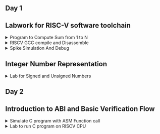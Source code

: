 ## Day 1


## Labwork for RISC-V software toolchain 

</details>	
	
<details>
 <summary> Program to Compute Sum from 1 to N </summary>
We have to write a C program using the commands below:

```bash
gedit sum1ton.c
```
![Screenshot from 2023-08-21 01-18-10](https://github.com/malobimukherjee/RISCV/assets/141206513/774dd6c6-ad37-4a75-a9c1-943b5aba7a5b)

And compile it by:

```bash
gcc sum1ton.c
./a.out
```
![Screenshot from 2023-08-21 01-21-50](https://github.com/malobimukherjee/RISCV/assets/141206513/9f22e0d6-a3cf-4cde-a06b-289bbb7d83c3)

</details>


 <details>
 <summary> RISCV GCC compile and Disassemble </summary>
 
 I used the following commands to run the code using riscv gcc compiler:
 
 ```bash
 cat sum1ton.c
riscv64-unknown-elf-gcc -O1 -mabi=lp64 -march=rv64i -o sum1ton.o sum1ton.c
```
![Screenshot from 2023-08-21 01-28-52](https://github.com/malobimukherjee/RISCV/assets/141206513/72ece38d-dde4-4967-806f-7596e3dc1c87)

It will generate a file like sum1ton.o

![Screenshot from 2023-08-21 01-32-31](https://github.com/malobimukherjee/RISCV/assets/141206513/2b58c15d-bc82-4f94-88f7-35f41f87736b)

To view the assembly code, I used the command:

```bash
riscv64-unknown-elf-objdump -d sum1ton.o
```

![Screenshot from 2023-08-21 01-38-02](https://github.com/malobimukherjee/RISCV/assets/141206513/81185092-8777-4fcd-be65-4fe0b54e2a45)

![Screenshot from 2023-08-21 01-41-08](https://github.com/malobimukherjee/RISCV/assets/141206513/1d49dfb0-2df4-44b8-8463-83f1ec17451e)

To view the main section, I typed:

```bash
/main
```
![Screenshot from 2023-08-21 01-43-39](https://github.com/malobimukherjee/RISCV/assets/141206513/2b9002a3-0378-47e4-b50e-1ed4bfa1608e)

Tried running the same command using -Ofast:

```bash
riscv64-unknown-elf-gcc -Ofast -mabi=lp64 -march=rv64i -o sum1ton.o sum1ton.c
riscv64-unknown-elf-objdump -d sum1ton.o | less
```
![Screenshot from 2023-08-21 01-54-15](https://github.com/malobimukherjee/RISCV/assets/141206513/0565cdbd-6d12-432e-8d5f-e4e46891835f)

</details>


 <details>
 <summary> Spike Simulation And Debug </summary>

I used the command below to execute with the help of riscv compiler:

```bash
spike pk sum1ton.o
```
![Screenshot from 2023-08-21 02-02-01](https://github.com/malobimukherjee/RISCV/assets/141206513/113a3db6-d880-4d3d-bef3-4fc1287ab10b)

```bash
spike -d pk sum1ton.o
```
![Screenshot from 2023-08-21 02-18-11](https://github.com/malobimukherjee/RISCV/assets/141206513/98e60b94-2e0a-482c-81b0-a0b6fbab2554)

![Screenshot from 2023-08-21 02-21-33](https://github.com/malobimukherjee/RISCV/assets/141206513/aa91dabf-4a50-4cf7-ba7c-05a1031bd1c0)

</details>

## Integer Number Representation

<details>

<summary>Lab for Signed and Unsigned Numbers</summary>

I wrote a code for unsigned number:


![Screenshot from 2023-08-21 03-06-35](https://github.com/malobimukherjee/RISCV/assets/141206513/e4eaf0c4-ad70-4697-b82c-19729635f773)

And then executed the code using the command below:

```bash
riscv64-unknown-elf-gcc -Ofast -mabi=lp64 -march=rv64i -o signedunsigned.o signedunsigned.c
spike pk signedunsigned.o
```

![Screenshot from 2023-08-21 03-08-45](https://github.com/malobimukherjee/RISCV/assets/141206513/4cf65509-c6c7-4cdc-ad25-efa7730c24db)

To check whether it shows signed number:

![Screenshot from 2023-08-21 03-17-53](https://github.com/malobimukherjee/RISCV/assets/141206513/e1aa7f0e-bda6-41f9-b029-003569b0cac0)

![Screenshot from 2023-08-21 03-19-36](https://github.com/malobimukherjee/RISCV/assets/141206513/21357e0d-4c45-4c8c-9aa1-2e7e39484313)

Modified the code for signed number:

![Screenshot from 2023-08-21 03-23-00](https://github.com/malobimukherjee/RISCV/assets/141206513/9862c085-4283-4fa3-b07b-d2081b2bcd75)


![Screenshot from 2023-08-21 03-23-34](https://github.com/malobimukherjee/RISCV/assets/141206513/d69da97e-877b-4303-b70f-afb4b4d29164)


</details>

## Day 2


## Introduction to ABI and Basic Verification Flow

<details>	

<summary> Simulate C program with ASM Function call </summary>

We have to write a C program using main function and use extern to call the ASM function:

```bash
gedit 1to9_custom.c
```

![Screenshot from 2023-08-22 23-11-04](https://github.com/malobimukherjee/RISCV/assets/141206513/4b90492b-7c2e-4446-bb6b-c6f5b36c7547)

Assembly language code:

```bash
gedit Load.S
```

![Screenshot from 2023-08-22 23-10-34](https://github.com/malobimukherjee/RISCV/assets/141206513/6282de5d-d28f-441e-a66e-43b1edc99993)


I used the riscv64 compiler and the spike simulator to see the ASM code:


```bash
riscv64-unknown-elf-gcc -Ofast -mabi=lp64 -march=rv64i -o 1to9_custom.o 1to9_custom.c load.S
spike pk 1to9_custom.o
riscv64-unknown-elf-objdump -d 1to9_custom.o | less
```

![Screenshot from 2023-08-22 23-34-19](https://github.com/malobimukherjee/RISCV/assets/141206513/06c3bb17-7081-404e-ae55-57ae39298292)


![Screenshot from 2023-08-22 23-36-48](https://github.com/malobimukherjee/RISCV/assets/141206513/f09a9dfd-c6c8-4bd8-8b6f-2d63747141bb)


![Screenshot from 2023-08-22 23-38-55](https://github.com/malobimukherjee/RISCV/assets/141206513/57f86347-f4c2-409f-8b1c-cabdaae6d0b0)

</details>


<details>
	
<summary> Lab to run C program on RISCV CPU </summary>


I used the below commands:

```bash
cd riscv_workshop_collaterals
cd labs
ls -ltr
gedit 1to9_custom.c
chmod 777 rv32im.sh
 ./rv32im.sh
```
![Screenshot from 2023-08-22 23-54-51](https://github.com/malobimukherjee/RISCV/assets/141206513/e36ae58a-4ff7-416a-920d-aac4b7b82560)

</details>

